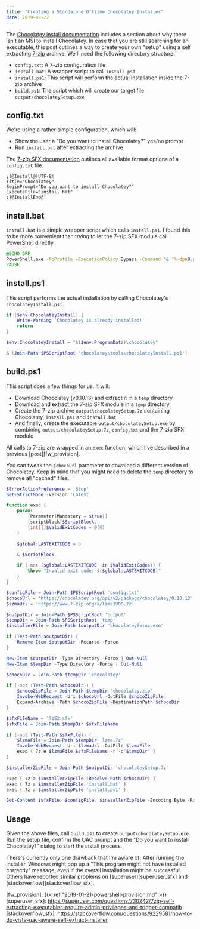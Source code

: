 ```yaml
---
title: "Creating a Standalone Offline Chocolatey Installer"
date: 2019-09-27
---
```


The [Chocolatey install documentation][choco_msi] includes a section about why
there isn't an MSI to install Chocolatey. In case that you are still searching
for an executable, this post outlines a way to create your own "setup" using a
self extracting [7-zip][7z] archive. We'll need the following directory
structure:

- `config.txt`: A 7-zip configuration file
- `install.bat`: A wrapper script to call `install.ps1`
- `install.ps1`: This script will perform the actual installation inside the
  7-zip archive
- `build.ps1`: The script which will create our target file `output/chocolateySetup.exe`

## config.txt

We're using a rather simple configuration, which will:

- Show the user a "Do you want to install Chocolatey?" yes/no prompt
- Run `install.bat` after extracting the archive

The [7-zip SFX documentation][doc_sfx] outlines all available format options of
a `config.txt` file.

``` text
;!@Install@!UTF-8!
Title="Chocolatey"
BeginPrompt="Do you want to install Chocolatey?"
ExecuteFile="install.bat"
;!@InstallEnd@!
```

## install.bat

`install.bat` is a simple wrapper script which calls `install.ps1`. I found this
to be more convenient than trying to let the 7-zip SFX module call PowerShell directly.

``` cmd
@ECHO OFF
PowerShell.exe -NoProfile -ExecutionPolicy Bypass -Command "& '%~dpn0.ps1'"
PAUSE
```

## install.ps1

This script performs the actual installation by calling Chocolatey's
`chocolateyInstall.ps1`.

``` powershell
if ($env:ChocolateyInstall) {
    Write-Warning 'Chocolatey is already installed!'
    return
}

$env:ChocolateyInstall = "$($env:ProgramData)\chocolatey"

& (Join-Path $PSScriptRoot 'chocolatey\tools\chocolateyInstall.ps1')
```

## build.ps1

This script does a few things for us. It will:

- Download Chocolatey (v0.10.13) and extract it in a `temp` directory
- Download and extract the 7-zip SFX module in a `temp` directory
- Create the 7-zip archive `output\chocolateySetup.7z` containing Chocolatey,
  `install.ps1` and `install.bat`
- And finally, create the executable `output/chocolateySetup.exe` by combining
  `output/chocolateySetup.7z`, `config.txt` and the 7-zip SFX module

All calls to 7-zip are wrapped in an `exec` function, which I've described in a
previous [post][fw_provision].

You can tweak the `$chocoUrl` parameter to download a different version of
Chocolatey. Keep in mind that you might need to delete the `temp` directory to
remove all "cached" files.

``` powershell
$ErrorActionPreference = 'Stop'
Set-StrictMode -Version 'Latest'

function exec {
    param(
        [Parameter(Mandatory = $true)]
        [scriptblock]$ScriptBlock,
        [int[]]$ValidExitCodes = @(0)
    )

    $global:LASTEXITCODE = 0

    & $ScriptBlock

    if (-not ($global:LASTEXITCODE -in $ValidExitCodes)) {
        throw "Invalid exit code: $($global:LASTEXITCODE)"
    }
}

$configFile = Join-Path $PSScriptRoot 'config.txt'
$chocoUrl = 'https://chocolatey.org/api/v2/package/chocolatey/0.10.13'
$lzmaUrl = 'https://www.7-zip.org/a/lzma1900.7z'

$outputDir = Join-Path $PSScriptRoot 'output'
$tempDir = Join-Path $PSScriptRoot 'temp'
$installerFile = Join-Path $outputDir 'chocolateySetup.exe'

if (Test-Path $outputDir) {
    Remove-Item $outputDir -Recurse -Force
}

New-Item $outputDir -Type Directory -Force | Out-Null
New-Item $tempDir -Type Directory -Force | Out-Null

$chocoDir = Join-Path $tempDir 'chocolatey'

if (-not (Test-Path $chocoDir)) {
    $chocoZipFile = Join-Path $tempDir 'chocolatey.zip'
    Invoke-WebRequest -Uri $chocoUrl -OutFile $chocoZipFile
    Expand-Archive -Path $chocoZipFile -DestinationPath $chocoDir
}

$sfxFileName = '7zS2.sfx'
$sfxFile = Join-Path $tempDir $sfxFileName

if (-not (Test-Path $sfxFile)) {
    $lzmaFile = Join-Path $tempDir 'lzma.7z'
    Invoke-WebRequest -Uri $lzmaUrl -OutFile $lzmaFile
    exec { 7z e $lzmaFile $sfxFileName -r -o"$tempDir" }
}

$installerZipFile = Join-Path $outputDir 'chocolateySetup.7z'

exec { 7z a $installerZipFile (Resolve-Path $chocoDir) }
exec { 7z a $installerZipFile 'install.bat' }
exec { 7z a $installerZipFile 'install.ps1' }

Get-Content $sfxFile, $configFile, $installerZipFile -Encoding Byte -Read 512 | Set-Content $installerFile -Encoding Byte
```

## Usage

Given the above files, call `build.ps1` to create `output\chocolateySetup.exe`.
Run the setup file, confirm the UAC prompt and the "Do you want to install Chocolatey?"
dialog to start the install process.

There's currently only one drawback that I'm aware of: After running the
installer, Windows might pop up a "This program might not have installed
correctly" message, even if the overall installation might be successful. Others
have reported similar problems on [superuser][superuser_sfx] and
[stackoverflow][stackoverflow_sfx].

[choco_msi]: https://chocolatey.org/docs/installation#why-isnt-there-an-msi
[7z]: https://www.7-zip.org/
[doc_sfx]: https://sevenzip.osdn.jp/chm/cmdline/switches/sfx.htm
[fw_provision]: {{< ref "2019-01-21-powershell-provision.md" >}}
[superuser_sfx]: https://superuser.com/questions/730242/7zip-self-extracting-executables-require-admin-privileges-and-trigger-compatib
[stackoverflow_sfx]: https://stackoverflow.com/questions/9229581/how-to-do-vista-uac-aware-self-extract-installer
